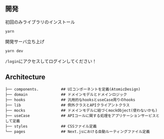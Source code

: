 ## 開発

初回のみライブラリのインストール

```bash
yarn
```

開発サーバ立ち上げ

```bash
yarn dev
```

`/login`にアクセスしてログインしてください！

## Architecture

```
├── components.          ## UIコンポーネントを定義(AtomicDesign)
├── domain               ## ドメインモデルとドメインロジック
├── hooks                ## 汎用的なhooksとuseCase周りのhooks
├── lib                  ## 例外クラスとAPIクライアントクラス
├── mocks                ## ドメインモデルに紐づくmockObject(使わないかも)
├── useCase              ## APIコールに関する処理をアプリケーションサービスとして定義
├── styles               ## CSSファイル定義
└── pages                ## Next.jsにおける自動ルーティングファイル定義
```
